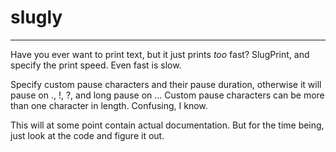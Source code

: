 # slugly
---

Have you ever want to print text, but it just prints *too* fast?
SlugPrint, and specify the print speed. Even fast is slow. 

Specify custom pause characters and their pause duration, otherwise it will pause on ., !, ?, and long pause on ...
Custom pause characters can be more than one character in length. Confusing, I know.

This will at some point contain actual documentation. But for the time being, just look at the code and figure it out. 
